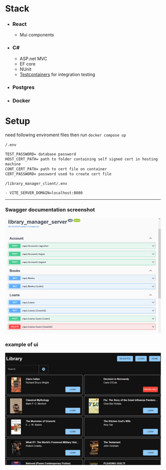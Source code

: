# Stack
* ### React
    * Mui components 

* ### C# 
    * ASP.net MVC
    * EF core
    * NUnit
    * [Testcontainers](https://dotnet.testcontainers.org/) for integration testing

* ### Postgres
* ### Docker


# Setup
need following enviroment files then run 
`docker compose up`

`/.env`
```
TEST_PASSWORD= database password
HOST_CERT_PATH= path to folder containing self signed cert in hosting machine 
CONT_CERT_PATH= path to cert file on container 
CERT_PASSWORD= password used to create cert file 
```

`/library_manager_client/.env`
```
- VITE_SERVER_DOMAIN=localhost:8080
```

---

### Swagger documentation screenshot
![ui](/images/Endpoints.png)
### example of ui 
![ui](/images/UI.png)
